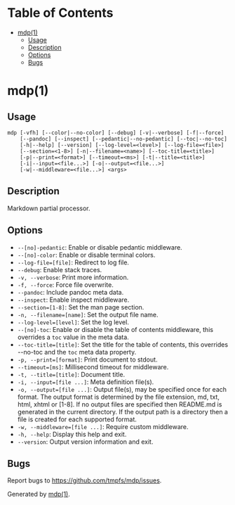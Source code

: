 Table of Contents
=================

* [mdp(1)](#mdp1)
  * [Usage](#usage)
  * [Description](#description)
  * [Options](#options)
  * [Bugs](#bugs)

mdp(1)
======

## Usage

```synopsis
mdp [-vfh] [--color|--no-color] [--debug] [-v|--verbose] [-f|--force]
    [--pandoc] [--inspect] [--pedantic|--no-pedantic] [--toc|--no-toc]
    [-h|--help] [--version] [--log-level=<level>] [--log-file=<file>]
    [--section=<1-8>] [-n|--filename=<name>] [--toc-title=<title>]
    [-p|--print=<format>] [--timeout=<ms>] [-t|--title=<title>]
    [-i|--input=<file...>] [-o|--output=<file...>]
    [-w|--middleware=<file...>] <args>
```

## Description

Markdown partial processor.

## Options

* `--[no]-pedantic`: Enable or disable pedantic middleware.
* `--[no]-color`: Enable or disable terminal colors.
* `--log-file=[file]`: Redirect to log file.
* `--debug`: Enable stack traces.
* `-v, --verbose`: Print more information.
* `-f, --force`: Force file overwrite.
* `--pandoc`: Include pandoc meta data.
* `--inspect`: Enable inspect middleware.
* `--section=[1-8]`: Set the man page section.
* `-n, --filename=[name]`: Set the output file name.
* `--log-level=[level]`: Set the log level.
* `--[no]-toc`: Enable or disable the table of contents middleware, this overrides a `toc` value in the meta data.
* `--toc-title=[title]`: Set the title for the table of contents, this overrides --no-toc and the `toc` meta data property.
* `-p, --print=[format]`: Print document to stdout.
* `--timeout=[ms]`: Millisecond timeout for middleware.
* `-t, --title=[title]`: Document title.
* `-i, --input=[file ...]`: Meta definition file(s).
* `-o, --output=[file ...]`: Output file(s), may be specified once for each format. The output format is determined by the file extension, md, txt, html, xhtml or [1-8]. If no output files are specified then README.md is generated in the current directory. If the output path is a directory then a file is created for each supported format.
* `-w, --middleware=[file ...]`: Require custom middleware.
* `-h, --help`: Display this help and exit.
* `--version`: Output version information and exit.

## Bugs

Report bugs to https://github.com/tmpfs/mdp/issues.

Generated by [mdp(1)](https://github.com/freeformsystems/mdp).

